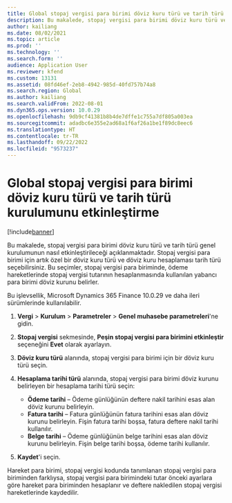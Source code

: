 ```yaml
---
title: Global stopaj vergisi para birimi döviz kuru türü ve tarih türü kurulumunu etkinleştirme
description: Bu makalede, stopaj vergisi para birimi döviz kuru türü ve tarih türü genel kurulumunun nasıl etkinleştirileceği açıklanmaktadır.
author: kailiang
ms.date: 08/02/2021
ms.topic: article
ms.prod: ''
ms.technology: ''
ms.search.form: ''
audience: Application User
ms.reviewer: kfend
ms.custom: 13131
ms.assetid: 08fd46ef-2eb8-4942-985d-40fd757b74a8
ms.search.region: Global
ms.author: kailiang
ms.search.validFrom: 2022-08-01
ms.dyn365.ops.version: 10.0.29
ms.openlocfilehash: 9db9cf41381b8b4de7dffe1c755a7df805a003ea
ms.sourcegitcommit: adadbc6e355e2ad68a1f6af26a1be1f89dc8eec6
ms.translationtype: HT
ms.contentlocale: tr-TR
ms.lasthandoff: 09/22/2022
ms.locfileid: "9573237"
---
```

# <a name="enable-the-global-withholding-tax-currency-exchange-rate-type-and-date-type-setup"></a>Global stopaj vergisi para birimi döviz kuru türü ve tarih türü kurulumunu etkinleştirme

[!include[banner](../includes/banner.md)]

Bu makalede, stopaj vergisi para birimi döviz kuru türü ve tarih türü genel kurulumunun nasıl etkinleştirileceği açıklanmaktadır. Stopaj vergisi para birimi için artık özel bir döviz kuru türü ve döviz kuru hesaplaması tarih türü seçebilirsiniz. Bu seçimler, stopaj vergisi para biriminde, ödeme hareketlerinde stopaj vergisi tutarının hesaplanmasında kullanılan yabancı para birimi döviz kurunu belirler.

Bu işlevsellik, Microsoft Dynamics 365 Finance 10.0.29 ve daha ileri sürümlerinde kullanılabilir.

1. **Vergi** \> **Kurulum** \> **Parametreler** \> **Genel muhasebe parametreleri**'ne gidin.
2. **Stopaj vergisi** sekmesinde, **Peşin stopaj vergisi para birimini etkinleştir** seçeneğini **Evet** olarak ayarlayın.
3. **Döviz kuru türü** alanında, stopaj vergisi para birimi için bir döviz kuru türü seçin.
4. **Hesaplama tarihi türü** alanında, stopaj vergisi para birimi döviz kurunu belirleyen bir hesaplama tarihi türü seçin:

    - **Ödeme tarihi** – Ödeme günlüğünün deftere nakil tarihini esas alan döviz kurunu belirleyin.
    - **Fatura tarihi** – Fatura günlüğünün fatura tarihini esas alan döviz kurunu belirleyin. Fişin fatura tarihi boşsa, fatura deftere nakil tarihi kullanılır. 
    - **Belge tarihi** – Ödeme günlüğünün belge tarihini esas alan döviz kurunu belirleyin. Fişin belge tarihi boşsa, ödeme tarihi kullanılır.

5. **Kaydet**'i seçin.

Hareket para birimi, stopaj vergisi kodunda tanımlanan stopaj vergisi para biriminden farklıysa, stopaj vergisi para birimindeki tutar önceki ayarlara göre hareket para biriminden hesaplanır ve deftere nakledilen stopaj vergisi hareketlerinde kaydedilir.
